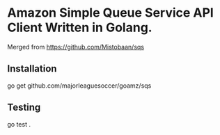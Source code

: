 Amazon Simple Queue Service API Client Written in Golang.
=========================================================

Merged from https://github.com/Mistobaan/sqs

Installation
------------

   go get github.com/majorleaguesoccer/goamz/sqs


Testing
-------

   go test .
